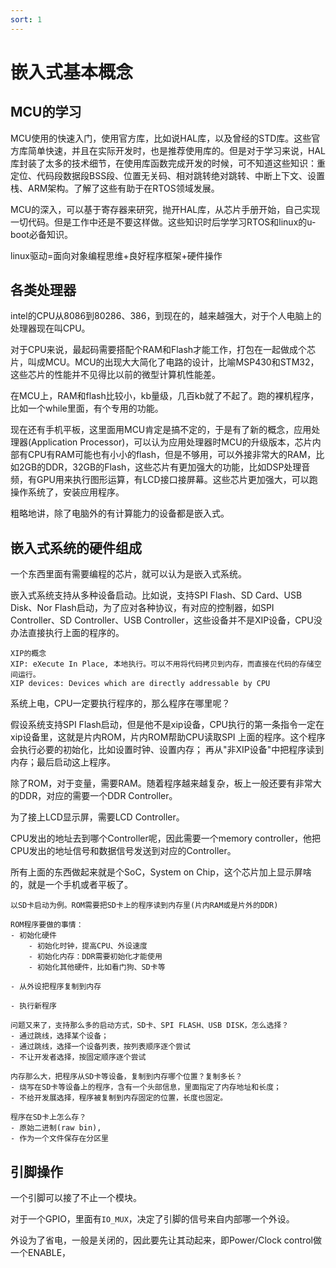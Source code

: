 ```yaml
---
sort: 1
---
```

# 嵌入式基本概念

## MCU的学习

MCU使用的快速入门，使用官方库，比如说HAL库，以及曾经的STD库。这些官方库简单快速，并且在实际开发时，也是推荐使用库的。但是对于学习来说，HAL库封装了太多的技术细节，在使用库函数完成开发的时候，可不知道这些知识：重定位、代码段数据段BSS段、位置无关码、相对跳转绝对跳转、中断上下文、设置栈、ARM架构。了解了这些有助于在RTOS领域发展。


MCU的深入，可以基于寄存器来研究，抛开HAL库，从芯片手册开始，自己实现一切代码。但是工作中还是不要这样做。这些知识时后学学习RTOS和linux的u-boot必备知识。

linux驱动=面向对象编程思维+良好程序框架+硬件操作


## 各类处理器

intel的CPU从8086到80286、386，到现在的，越来越强大，对于个人电脑上的处理器现在叫CPU。

对于CPU来说，最起码需要搭配个RAM和Flash才能工作，打包在一起做成个芯片，叫成MCU。MCU的出现大大简化了电路的设计，比喻MSP430和STM32，这些芯片的性能并不见得比以前的微型计算机性能差。

在MCU上，RAM和flash比较小，kb量级，几百kb就了不起了。跑的裸机程序，比如一个while里面，有个专用的功能。

现在还有手机平板，这里面用MCU肯定是搞不定的，于是有了新的概念，应用处理器(Application Processor)，可以认为应用处理器时MCU的升级版本，芯片内部有CPU有RAM可能也有小小的flash，但是不够用，可以外接非常大的RAM，比如2GB的DDR，32GB的Flash，这些芯片有更加强大的功能，比如DSP处理音频，有GPU用来执行图形运算，有LCD接口接屏幕。这些芯片更加强大，可以跑操作系统了，安装应用程序。

粗略地讲，除了电脑外的有计算能力的设备都是嵌入式。

## 嵌入式系统的硬件组成

一个东西里面有需要编程的芯片，就可以认为是嵌入式系统。

嵌入式系统支持从多种设备启动。比如说，支持SPI Flash、SD Card、USB Disk、Nor Flash启动，为了应对各种协议，有对应的控制器，如SPI Controller、SD Controller、USB Controller，这些设备并不是XIP设备，CPU没办法直接执行上面的程序的。

```note
XIP的概念  
XIP: eXecute In Place, 本地执行。可以不用将代码拷贝到内存，而直接在代码的存储空间运行。  
XIP devices: Devices which are directly addressable by CPU
```

系统上电，CPU一定要执行程序的，那么程序在哪里呢？

假设系统支持SPI Flash启动，但是他不是xip设备，CPU执行的第一条指令一定在xip设备里，这就是片内ROM，片内ROM帮助CPU读取SPI 上面的程序。这个程序会执行必要的初始化，比如设置时钟、设置内存；	   再从"非XIP设备"中把程序读到内存；最后启动这上程序。

除了ROM，对于变量，需要RAM。随着程序越来越复杂，板上一般还要有非常大的DDR，对应的需要一个DDR Controller。

为了接上LCD显示屏，需要LCD Controller。

CPU发出的地址去到哪个Controller呢，因此需要一个memory controller，他把CPU发出的地址信号和数据信号发送到对应的Controller。

所有上面的东西做起来就是个SoC，System on Chip，这个芯片加上显示屏啥的，就是一个手机或者平板了。


```note
以SD卡启动为例。ROM需要把SD卡上的程序读到内存里(片内RAM或是片外的DDR)

ROM程序要做的事情：
- 初始化硬件
    - 初始化时钟，提高CPU、外设速度
    - 初始化内存：DDR需要初始化才能使用
    - 初始化其他硬件，比如看门狗、SD卡等

- 从外设把程序复制到内存

- 执行新程序

问题又来了，支持那么多的启动方式，SD卡、SPI FLASH、USB DISK，怎么选择？
- 通过跳线，选择某个设备；
- 通过跳线，选择一个设备列表，按列表顺序逐个尝试
- 不让开发者选择，按固定顺序逐个尝试
   
内存那么大，把程序从SD卡等设备，复制到内存哪个位置？复制多长？
- 烧写在SD卡等设备上的程序，含有一个头部信息，里面指定了内存地址和长度；
- 不给开发展选择，程序被复制到内存固定的位置，长度也固定。

程序在SD卡上怎么存？
- 原始二进制(raw bin),
- 作为一个文件保存在分区里
```

## 引脚操作

一个引脚可以接了不止一个模块。

对于一个GPIO，里面有`IO_MUX`，决定了引脚的信号来自内部哪一个外设。

外设为了省电，一般是关闭的，因此要先让其动起来，即Power/Clock control做一个ENABLE，




